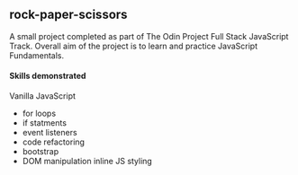 ## rock-paper-scissors
A small project completed as part of The Odin Project Full Stack JavaScript Track. Overall aim of the project is to learn and practice JavaScript Fundamentals.

#### Skills demonstrated
Vanilla JavaScript
- for loops
- if statments
- event listeners 
- code refactoring
- bootstrap
- DOM manipulation inline JS styling

  


